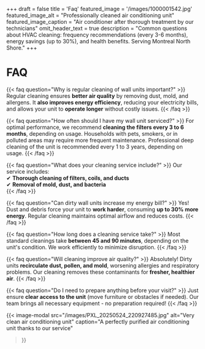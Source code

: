 +++
draft = false
title = 'Faq'
featured_image = '/images/1000001542.jpg'
featured_image_alt = "Professionally cleaned air conditioning unit"
featured_image_caption = "Air conditioner after thorough treatment by our technicians"
omit_header_text = true
description = "Common questions about HVAC cleaning: frequency recommendations (every 3-6 months), energy savings (up to 30%), and health benefits. Serving Montreal North Shore."
+++

# FAQ 

{{< faq question="Why is regular cleaning of wall units important?" >}}
Regular cleaning ensures **better air quality** by removing dust, mold, and allergens. It **also improves energy efficiency**, reducing your electricity bills, and allows your unit to **operate longer** without costly issues.
{{< /faq >}}

{{< faq question="How often should I have my wall unit serviced?" >}}
For optimal performance, we recommend **cleaning the filters every 3 to 6 months**, depending on usage. Households with pets, smokers, or in polluted areas may require more frequent maintenance. Professional deep cleaning of the unit is recommended every 1 to 3 years, depending on usage.
{{< /faq >}}

{{< faq question="What does your cleaning service include?" >}}
Our service includes:  
✔ **Thorough cleaning of filters, coils, and ducts**  
✔ **Removal of mold, dust, and bacteria**  
{{< /faq >}}

{{< faq question="Can dirty wall units increase my energy bill?" >}}
Yes! Dust and debris force your unit to **work harder**, consuming **up to 30% more energy**. Regular cleaning maintains optimal airflow and reduces costs.
{{< /faq >}}

{{< faq question="How long does a cleaning service take?" >}}
Most standard cleanings take **between 45 and 90 minutes**, depending on the unit's condition. We work efficiently to minimize disruption.
{{< /faq >}}

{{< faq question="Will cleaning improve air quality?" >}}
Absolutely! Dirty units **recirculate dust, pollen, and mold**, worsening allergies and respiratory problems. Our cleaning removes these contaminants for **fresher, healthier air**.
{{< /faq >}}

{{< faq question="Do I need to prepare anything before your visit?" >}}
Just ensure **clear access to the unit** (move furniture or obstacles if needed). Our team brings all necessary equipment - no preparation required!
{{< /faq >}}

{{< image-modal 
    src="/images/PXL_20250524_220927485.jpg"
    alt="Very clean air conditioning unit"
    caption="A perfectly purified air conditioning unit thanks to our service" 
>}}